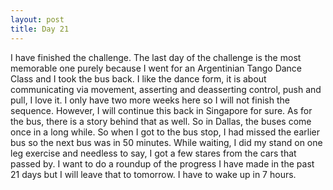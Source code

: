 ```yaml
---
layout: post
title: Day 21
---
```


I have finished the challenge. The last day of the challenge is the most memorable one purely because I went for an Argentinian Tango Dance Class and I took the bus back. I like the dance form, it is about communicating via movement, asserting and deasserting control, push and pull, I love it. I only have two more weeks here so I will not finish the sequence. However, I will continue this back in Singapore for sure. As for the bus, there is a story behind that as well. So in Dallas, the buses come once in a long while. So when I got to the bus stop, I had missed the earlier bus so the next bus was in 50 minutes. While waiting, I did my stand on one leg exercise and needless to say, I got a few stares from the cars that passed by. I want to do a roundup of the progress I have made in the past 21 days but I will leave that to tomorrow. I have to wake up in 7 hours. 

